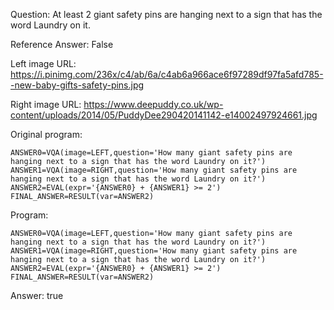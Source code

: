 Question: At least 2 giant safety pins are hanging next to a sign that has the word Laundry on it.

Reference Answer: False

Left image URL: https://i.pinimg.com/236x/c4/ab/6a/c4ab6a966ace6f97289df97fa5afd785--new-baby-gifts-safety-pins.jpg

Right image URL: https://www.deepuddy.co.uk/wp-content/uploads/2014/05/PuddyDee290420141142-e14002497924661.jpg

Original program:

```
ANSWER0=VQA(image=LEFT,question='How many giant safety pins are hanging next to a sign that has the word Laundry on it?')
ANSWER1=VQA(image=RIGHT,question='How many giant safety pins are hanging next to a sign that has the word Laundry on it?')
ANSWER2=EVAL(expr='{ANSWER0} + {ANSWER1} >= 2')
FINAL_ANSWER=RESULT(var=ANSWER2)
```
Program:

```
ANSWER0=VQA(image=LEFT,question='How many giant safety pins are hanging next to a sign that has the word Laundry on it?')
ANSWER1=VQA(image=RIGHT,question='How many giant safety pins are hanging next to a sign that has the word Laundry on it?')
ANSWER2=EVAL(expr='{ANSWER0} + {ANSWER1} >= 2')
FINAL_ANSWER=RESULT(var=ANSWER2)
```
Answer: true

